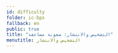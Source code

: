 ```yaml
---
id: difficulty
folder: ic-bps
fallback: en
public: true
title: "التشخيص والانتشار: صعوبة مضاعفة"
menutitle: التشخيص والانتشار
---
```

